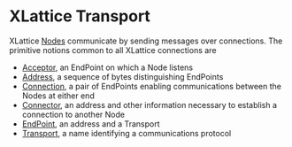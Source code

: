 # XLattice Transport

XLattice
[Nodes](https://jddixon.github.io/xlattice/node.html)
communicate by sending messages over connections.  The primitive 
notions common to all XLattice connections are

* [Acceptor](https://jddixon.github.com/xlattice/acceptor.html), 
  an EndPoint on which a Node listens
* [Address](https://jddixon.github.com/xlattice/address.html), 
  a sequence of bytes distinguishing EndPoints
* [Connection](https://jddixon.github.com/xlattice/connection.html), 
  a pair of EndPoints enabling communications between the Nodes at either end
* [Connector](https://jddixon.github.com/xlattice/connector.html), 
  an address and other information necessary to establish
  a connection to another Node
* [EndPoint](https://jddixon.github.com/xlattice/endPoint.html), 
  an address and a Transport
* [Transport](https://jddixon.github.com/xlattice/transport.html), 
  a name identifying a communications protocol

